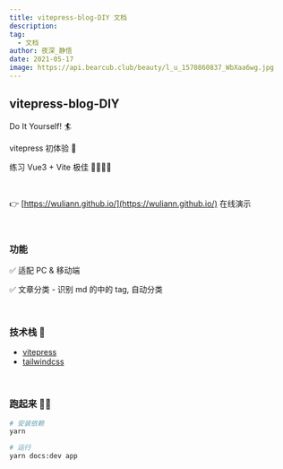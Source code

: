 ```yaml
---
title: vitepress-blog-DIY 文档
description:
tag:
  - 文档
author: 夜深_静悟
date: 2021-05-17
image: https://api.bearcub.club/beauty/l_u_1570860837_WbXaa6wg.jpg
---
```


## vitepress-blog-DIY

Do It Yourself! :surfer:

vitepress 初体验 :revolving_hearts:

练习 Vue3 + Vite 极佳 🙋‍♀️🙋‍♂️

<br>

👉 [https://wuliann.github.io/](https://wuliann.github.io/) 在线演示

<br>

### 功能

✅ 适配 PC & 移动端

✅ 文章分类 - 识别 md 的中的 tag, 自动分类

<br>

### 技术栈 :wrench:

- [vitepress](https://vitepress.vuejs.org/)
- [tailwindcss](https://www.tailwindcss.cn/docs)

<br>

### 跑起来 🏃‍♂️

```sh
# 安装依赖
yarn

# 运行
yarn docs:dev app
```
